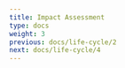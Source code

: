 ```yaml
---
title: Impact Assessment
type: docs
weight: 3
previous: docs/life-cycle/2
next: docs/life-cycle/4
---
```

